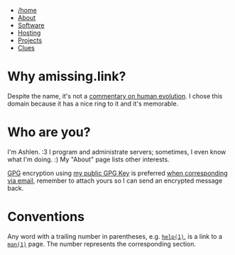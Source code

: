 <div>
<nav class="navbar">
<ul>
  <li><a class="active" href="/index.html">/home</a></li>
  <li><a href="/pages/about-me.html">About</a></li>
  <li><a href="/pages/software.html">Software</a></li>
  <li><a href="/pages/selfhosting.html">Hosting</a></li>
  <li><a href="/pages/projects.html">Projects</a></li>
  <li><a href="/pages/clues.html">Clues</a></li>
</ul>
</nav>
</div>

# Why amissing.link?

Despite the name, it's not a [commentary on human
evolution](https://en.wikipedia.org/wiki/Missing_link_(human_evolution)). I chose
this domain because it has a nice ring to it and it's memorable.

# Who are you?

I'm Ashlen. :3 I program and administrate servers; sometimes, I even
know what I'm doing. :) My "About" page lists other interests.

[GPG](https://www.gnupg.org/ "GnuPG Privacy Guard") encryption using [my public
GPG Key](pubkeys/eurydice.key) is preferred [when corresponding via
email](mailto:eurydice@riseup.net "eurydice@riseup.net"), remember to
attach yours so I can send an encrypted message back.

# Conventions

Any word with a trailing number in parentheses,
e.g. [`help(1)`](https://man.openbsd.org/help), is a link to
a [`man(1)`](https://man.openbsd.org/man) page. The number represents
the corresponding section.
